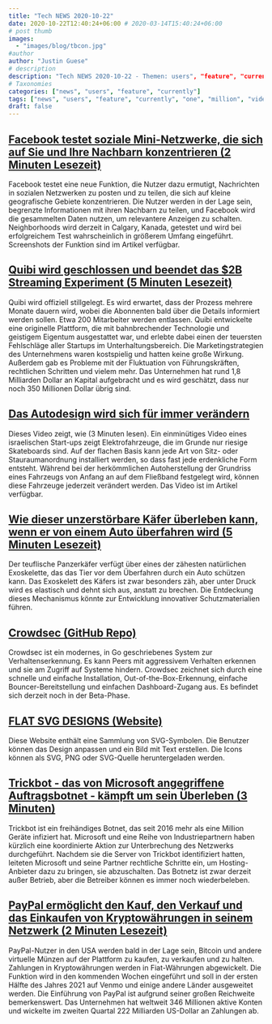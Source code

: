 ```yaml
---
title: "Tech NEWS 2020-10-22"
date: 2020-10-22T12:40:24+06:00 # 2020-03-14T15:40:24+06:00
# post thumb
images:
  - "images/blog/tbcon.jpg"
#author
author: "Justin Guese"
# description
description: "Tech NEWS 2020-10-22 - Themen: users", "feature", "currently"
# Taxonomies
categories: ["news", "users", "feature", "currently"]
tags: ["news", "users", "feature", "currently", "one", "million", "video"]
draft: false
---
```


## [Facebook testet soziale Mini-Netzwerke, die sich auf Sie und Ihre Nachbarn konzentrieren (2 Minuten Lesezeit)](https://www.theverge.com/2020/10/21/21526567/facebook-neighborhoods-feature-mini-social-network-sharing-test?scrolla=5eb6d68b7fedc32c19ef33b4/1/010001754fc8046a-a4239ab1-1abd-429b-b19f-b3d2dd5b6fda-000000/44e0NygoS41oQdTn_BzclcbxmykZITdbhiK5cQWnxE0=164)

 Facebook testet eine neue Funktion, die Nutzer dazu ermutigt, Nachrichten in sozialen Netzwerken zu posten und zu teilen, die sich auf kleine geografische Gebiete konzentrieren. Die Nutzer werden in der Lage sein, begrenzte Informationen mit ihren Nachbarn zu teilen, und Facebook wird die gesammelten Daten nutzen, um relevantere Anzeigen zu schalten. Neighborhoods wird derzeit in Calgary, Kanada, getestet und wird bei erfolgreichem Test wahrscheinlich in größerem Umfang eingeführt. Screenshots der Funktion sind im Artikel verfügbar.

## [Quibi wird geschlossen und beendet das $2B Streaming Experiment (5 Minuten Lesezeit)](https://deadline.com/2020/10/quibi-to-shut-down-ending-2b-streaming-experiment-1234601356//1/010001754fc8046a-a4239ab1-1abd-429b-b19f-b3d2dd5b6fda-000000/z3sPQk9aRjbm1KQeAOTdg5ALrXIDkPC_65f5DgOiz9s=164)

 Quibi wird offiziell stillgelegt. Es wird erwartet, dass der Prozess mehrere Monate dauern wird, wobei die Abonnenten bald über die Details informiert werden sollen. Etwa 200 Mitarbeiter werden entlassen. Quibi entwickelte eine originelle Plattform, die mit bahnbrechender Technologie und geistigem Eigentum ausgestattet war, und erlebte dabei einen der teuersten Fehlschläge aller Startups im Unterhaltungsbereich. Die Marketingstrategien des Unternehmens waren kostspielig und hatten keine große Wirkung. Außerdem gab es Probleme mit der Fluktuation von Führungskräften, rechtlichen Schritten und vielem mehr. Das Unternehmen hat rund 1,8 Milliarden Dollar an Kapital aufgebracht und es wird geschätzt, dass nur noch 350 Millionen Dollar übrig sind.

## [Das Autodesign wird sich für immer verändern](https://www.fastcompany.com/90562654/car-design-is-about-to-change-forever-this-video-encapsulates-how)

 Dieses Video zeigt, wie (3 Minuten lesen). Ein einminütiges Video eines israelischen Start-ups zeigt Elektrofahrzeuge, die im Grunde nur riesige Skateboards sind. Auf der flachen Basis kann jede Art von Sitz- oder Stauraumanordnung installiert werden, so dass fast jede erdenkliche Form entsteht. Während bei der herkömmlichen Autoherstellung der Grundriss eines Fahrzeugs von Anfang an auf dem Fließband festgelegt wird, können diese Fahrzeuge jederzeit verändert werden. Das Video ist im Artikel verfügbar.

## [Wie dieser unzerstörbare Käfer überleben kann, wenn er von einem Auto überfahren wird (5 Minuten Lesezeit)](https://gizmodo.com/how-this-uncrushable-beetle-can-survive-being-run-over-1845436795/1/010001754fc8046a-a4239ab1-1abd-429b-b19f-b3d2dd5b6fda-000000/g2uI8bted3zIHnSLhleC6z-IIHNtPWMNe6ribP7Dk4Y=164)

 Der teuflische Panzerkäfer verfügt über eines der zähesten natürlichen Exoskelette, das das Tier vor dem Überfahren durch ein Auto schützen kann. Das Exoskelett des Käfers ist zwar besonders zäh, aber unter Druck wird es elastisch und dehnt sich aus, anstatt zu brechen. Die Entdeckung dieses Mechanismus könnte zur Entwicklung innovativer Schutzmaterialien führen.

## [Crowdsec (GitHub Repo)](https://github.com/crowdsecurity/crowdsec/1/010001754fc8046a-a4239ab1-1abd-429b-b19f-b3d2dd5b6fda-000000/D_OukSZTh8nPRJfvGB9BK3uDUVTVKqc9wc5hc44RjGM=164)

 Crowdsec ist ein modernes, in Go geschriebenes System zur Verhaltenserkennung. Es kann Peers mit aggressivem Verhalten erkennen und sie am Zugriff auf Systeme hindern. Crowdsec zeichnet sich durch eine schnelle und einfache Installation, Out-of-the-Box-Erkennung, einfache Bouncer-Bereitstellung und einfachen Dashboard-Zugang aus. Es befindet sich derzeit noch in der Beta-Phase.

## [FLAT SVG DESIGNS (Website)](https://flat-svg-designs.net/en/icons/all/1/010001754fc8046a-a4239ab1-1abd-429b-b19f-b3d2dd5b6fda-000000/VFwXBIrvVZY87svsvJoZIToDXF2cz_byIw55NBQw7DY=164)

 Diese Website enthält eine Sammlung von SVG-Symbolen. Die Benutzer können das Design anpassen und ein Bild mit Text erstellen. Die Icons können als SVG, PNG oder SVG-Quelle heruntergeladen werden.

## [Trickbot - das von Microsoft angegriffene Auftragsbotnet - kämpft um sein Überleben (3 Minuten)](https://arstechnica.com/information-technology/2020/10/trickbot-the-for-hire-botnet-microsoft-attacked-is-scrambling-to-stay-alive//1/010001754fc8046a-a4239ab1-1abd-429b-b19f-b3d2dd5b6fda-000000/ws-6mMnTk0CAUV2Pc7jcUkJvz3Fcd47PP9UqdzNKKh8=164)

 Trickbot ist ein freihändiges Botnet, das seit 2016 mehr als eine Million Geräte infiziert hat. Microsoft und eine Reihe von Industriepartnern haben kürzlich eine koordinierte Aktion zur Unterbrechung des Netzwerks durchgeführt. Nachdem sie die Server von Trickbot identifiziert hatten, leiteten Microsoft und seine Partner rechtliche Schritte ein, um Hosting-Anbieter dazu zu bringen, sie abzuschalten. Das Botnetz ist zwar derzeit außer Betrieb, aber die Betreiber können es immer noch wiederbeleben.

## [PayPal ermöglicht den Kauf, den Verkauf und das Einkaufen von Kryptowährungen in seinem Netzwerk (2 Minuten Lesezeit)](https://www.reuters.com/article/idUSL1N2HB14U/1/010001754fc8046a-a4239ab1-1abd-429b-b19f-b3d2dd5b6fda-000000/OeNDzcZ4qmU6eNQid8AWOGPHtxWbmyhX4MZlJf7D4wU=164)

 PayPal-Nutzer in den USA werden bald in der Lage sein, Bitcoin und andere virtuelle Münzen auf der Plattform zu kaufen, zu verkaufen und zu halten. Zahlungen in Kryptowährungen werden in Fiat-Währungen abgewickelt. Die Funktion wird in den kommenden Wochen eingeführt und soll in der ersten Hälfte des Jahres 2021 auf Venmo und einige andere Länder ausgeweitet werden. Die Einführung von PayPal ist aufgrund seiner großen Reichweite bemerkenswert. Das Unternehmen hat weltweit 346 Millionen aktive Konten und wickelte im zweiten Quartal 222 Milliarden US-Dollar an Zahlungen ab.

